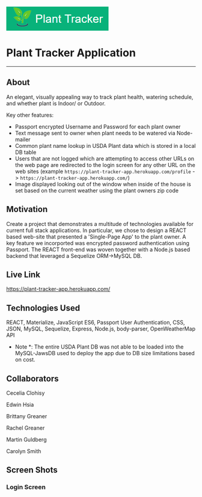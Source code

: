 ![Plant-Tracker-App-Logo](./readme_images/logo.png "Logo")

# Plant Tracker Application
---
## About
An elegant, visually appealing way to track plant health, watering schedule, and whether plant is Indoor/ or Outdoor.

Key other features:
* Passport encrypted Username and Password for each plant owner
* Text message sent to owner when plant needs to be watered via Node-mailer
* Common plant name lookup in USDA Plant data which is stored in a local DB table
* Users that are not logged which are attempting to access other URLs on the web page are redirected to the login screen for any other URL on the web sites (example `https://plant-tracker-app.herokuapp.com/profile` -> `https://plant-tracker-app.herokuapp.com/`)
* Image displayed looking out of the window when inside of the house is set based on the current weather using the plant owners zip code

## Motivation
Create a project that demonstrates a multitude of technologies available for current full stack applications.
In particular, we chose to design a REACT based web-site that presented a 'Single-Page App' to the plant owner.  A key feature we incorported was encrypted password authentication using Passport.  The REACT front-end was woven together with a Node.js based backend that leveraged a Sequelize ORM->MySQL DB.

## Live Link 
https://plant-tracker-app.herokuapp.com/

## Technologies Used
REACT, Materialize, JavaScript ES6, Passport User Authentication, CSS, JSON, MySQL, Sequelize, Express, Node.js, body-parser, OpenWeatherMap API

* Note *:  The entire USDA Plant DB was not able to be loaded into the MySQL-JawsDB used to deploy the app due to DB size limitations based on cost.

## Collaborators 
Cecelia Clohisy

Edwin Hsia

Brittany Greaner

Rachel Greaner

Martin Guldberg

Carolyn Smith

## Screen Shots

### Login Screen
